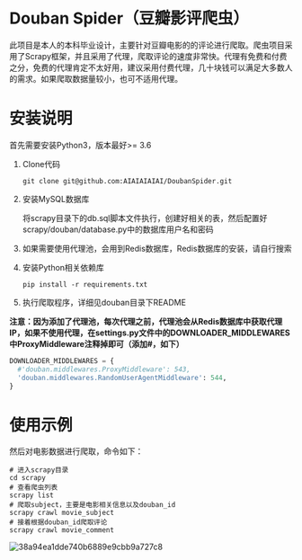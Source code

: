 # Douban Spider（豆瓣影评爬虫）

此项目是本人的本科毕业设计，主要针对豆瓣电影的的评论进行爬取。爬虫项目采用了Scrapy框架，并且采用了代理，爬取评论的速度非常快。代理有免费和付费之分，免费的代理肯定不太好用，建议采用付费代理，几十块钱可以满足大多数人的需求。如果爬取数据量较小，也可不适用代理。

# 安装说明

首先需要安装Python3，版本最好>= 3.6

1. Clone代码

   `git clone git@github.com:AIAIAIAIAI/DoubanSpider.git`

2. 安装MySQL数据库

   将scrapy目录下的db.sql脚本文件执行，创建好相关的表，然后配置好scrapy/douban/database.py中的数据库用户名和密码

3. 如果需要使用代理池，会用到Redis数据库，Redis数据库的安装，请自行搜索

4. 安装Python相关依赖库

   `pip install -r requirements.txt`

5. 执行爬取程序，详细见douban目录下README

**注意：因为添加了代理池，每次代理之前，代理池会从Redis数据库中获取代理IP，如果不使用代理，在settings.py文件中的DOWNLOADER_MIDDLEWARES中ProxyMiddleware注释掉即可（添加#，如下）**

```python
DOWNLOADER_MIDDLEWARES = {
  #'douban.middlewares.ProxyMiddleware': 543,
  'douban.middlewares.RandomUserAgentMiddleware': 544,
}
```

# 使用示例

然后对电影数据进行爬取，命令如下：

```
# 进入scrapy目录
cd scrapy
# 查看爬虫列表
scrapy list
# 爬取subject，主要是电影相关信息以及douban_id
scrapy crawl movie_subject
# 接着根据douban_id爬取评论
scrapy crawl movie_comment
```



![38a94ea1dde740b6889e9cbb9a727c8](C:\Users\Melo\Documents\DoubanSpider\img\38a94ea1dde740b6889e9cbb9a727c8.png)